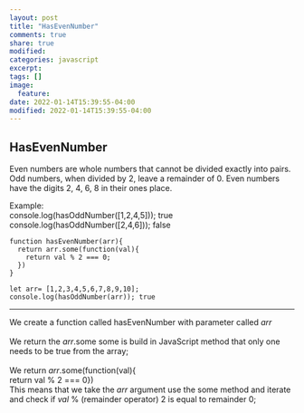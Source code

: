 ```yaml
---
layout: post
title: "HasEvenNumber"
comments: true
share: true
modified:
categories: javascript
excerpt:
tags: []
image:
  feature:
date: 2022-01-14T15:39:55-04:00
modified: 2022-01-14T15:39:55-04:00
---
```


## HasEvenNumber

Even numbers are whole numbers that cannot be divided exactly into pairs. Odd numbers, when divided by 2, leave a remainder of 0. Even numbers have the digits 2, 4, 6, 8  in their ones place.

Example:<br>
console.log(hasOddNumber([1,2,4,5])); true <br>
console.log(hasOddNumber([2,4,6])); false  <br>




~~~
function hasEvenNumber(arr){
  return arr.some(function(val){
    return val % 2 === 0;
  })
}

let arr= [1,2,3,4,5,6,7,8,9,10];
console.log(hasOddNumber(arr)); true

~~~
___
We create a function called hasEvenNumber with parameter called *arr* 
<br><br>
We return the *arr*.some some is build in JavaScript method that only one needs to be true from the array;
<br><br>
We return *arr*.some(function(val){ <br> 
  return val %  2 === 0}) <br>
This means that we take the *arr* argument use the some method and iterate and check if *val* % (remainder operator) 2 is equal to remainder 0;<br>
<br><br>
